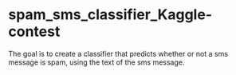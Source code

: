 # spam_sms_classifier_Kaggle-contest
The goal is to create a classifier that predicts whether or not a sms message is spam, using the text of the sms message.
